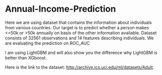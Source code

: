 # Annual-Income-Prediction
Here we are using dataset that contains the information about individuals from various countries. Our target is to predict whether a person makes <=50k or >50k annually on basis of the other information available. Dataset consists of 32561 observations and 14 features describing individuals. We are evaluating the prediction on ROC_AUC

I am using LightGBM and will also show you the difference why LightGBM is better than XGboost.

Here is the link to the dataset: http://archive.ics.uci.edu/ml/datasets/Adult.
